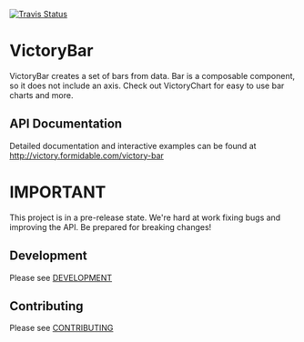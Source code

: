 [![Travis Status][trav_img]][trav_site]

VictoryBar
=============

VictoryBar creates a set of bars from data. Bar is a composable component, so it does not include an axis.  Check out VictoryChart for easy to use bar charts and more.

API Documentation
-----------------

Detailed documentation and interactive examples can be found at http://victory.formidable.com/victory-bar

IMPORTANT
=========

This project is in a pre-release state. We're hard at work fixing bugs and improving the API. Be prepared for breaking changes!

## Development

Please see [DEVELOPMENT](DEVELOPMENT.md)

## Contributing

Please see [CONTRIBUTING](CONTRIBUTING.md)

[trav_img]: https://api.travis-ci.org/FormidableLabs/victory-bar.svg
[trav_site]: https://travis-ci.org/FormidableLabs/victory-bar
